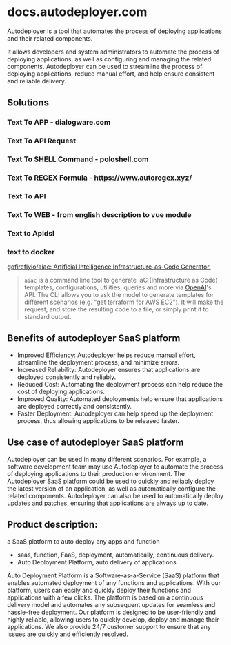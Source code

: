 # docs.autodeployer.com

Autodeployer is a tool that automates the process of deploying applications and their related components. 

It allows developers and system administrators to automate the process of deploying applications, as well as configuring and managing the related components. Autodeployer can be used to streamline the process of deploying applications, reduce manual effort, and help ensure consistent and reliable delivery.

## Solutions

###  Text To APP - dialogware.com

###  Text To API Request

###  Text To SHELL Command - poloshell.com

###  Text To REGEX Formula - https://www.autoregex.xyz/

###  Text To API


###  Text To WEB - from english description to vue module

###  Text to Apidsl

### text to docker 

[gofireflyio/aiac: Artificial Intelligence Infrastructure-as-Code Generator.](https://github.com/gofireflyio/aiac)

> `aiac` is a command line tool to generate IaC (Infrastructure as Code) templates, configurations, utilities, queries and more via [OpenAI](https://openai.com/)'s API. The CLI allows you to ask the model to generate templates for different scenarios (e.g. "get terraform for AWS EC2"). It will make the request, and store the resulting code to a file, or simply print it to standard output.




## Benefits of autodeployer SaaS platform 

+ Improved Efficiency: Autodeployer helps reduce manual effort, streamline the deployment process, and minimize errors. 
+ Increased Reliability: Autodeployer ensures that applications are deployed consistently and reliably. 
+ Reduced Cost: Automating the deployment process can help reduce the cost of deploying applications. 
+ Improved Quality: Automated deployments help ensure that applications are deployed correctly and consistently. 
+ Faster Deployment: Autodeployer can help speed up the deployment process, thus allowing applications to be released faster.


## Use case of autodeployer SaaS platform 

Autodeployer can be used in many different scenarios. For example, a software development team may use Autodeployer to automate the process of deploying applications to their production environment. The Autodeployer SaaS platform could be used to quickly and reliably deploy the latest version of an application, as well as automatically configure the related components. Autodeployer can also be used to automatically deploy updates and patches, ensuring that applications are always up to date.


##  Product description: 

a SaaS platform to auto deploy any apps and function
+ saas, function, FaaS, deployment, automatically, continuous delivery.
+ Auto Deployment Platform, auto delivery of applications

Auto Deployment Platform is a Software-as-a-Service (SaaS) platform that enables automated deployment of any functions and applications. With our platform, users can easily and quickly deploy their functions and applications with a few clicks. The platform is based on a continuous delivery model and automates any subsequent updates for seamless and hassle-free deployment. Our platform is designed to be user-friendly and highly reliable, allowing users to quickly develop, deploy and manage their applications. We also provide 24/7 customer support to ensure that any issues are quickly and efficiently resolved.

